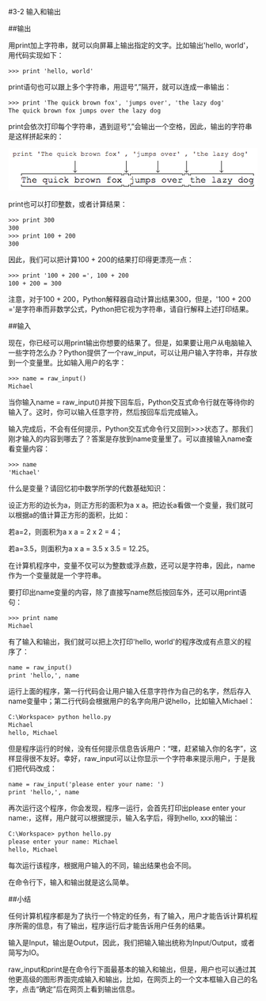 #3-2 输入和输出


##输出

用print加上字符串，就可以向屏幕上输出指定的文字。比如输出'hello, world'，用代码实现如下：

	>>> print 'hello, world'
print语句也可以跟上多个字符串，用逗号“,”隔开，就可以连成一串输出：

	>>> print 'The quick brown fox', 'jumps over', 'the lazy dog'
	The quick brown fox jumps over the lazy dog
print会依次打印每个字符串，遇到逗号“,”会输出一个空格，因此，输出的字符串是这样拼起来的：

![print-howto](../image/chapter3/3-2-1.jpg)

print也可以打印整数，或者计算结果：

	>>> print 300
	300
	>>> print 100 + 200
	300
因此，我们可以把计算100 + 200的结果打印得更漂亮一点：

	>>> print '100 + 200 =', 100 + 200
	100 + 200 = 300
注意，对于100 + 200，Python解释器自动计算出结果300，但是，'100 + 200 ='是字符串而非数学公式，Python把它视为字符串，请自行解释上述打印结果。

##输入

现在，你已经可以用print输出你想要的结果了。但是，如果要让用户从电脑输入一些字符怎么办？Python提供了一个raw_input，可以让用户输入字符串，并存放到一个变量里。比如输入用户的名字：

	>>> name = raw_input()
	Michael
当你输入name = raw_input()并按下回车后，Python交互式命令行就在等待你的输入了。这时，你可以输入任意字符，然后按回车后完成输入。

输入完成后，不会有任何提示，Python交互式命令行又回到>>>状态了。那我们刚才输入的内容到哪去了？答案是存放到name变量里了。可以直接输入name查看变量内容：

	>>> name
	'Michael'
什么是变量？请回忆初中数学所学的代数基础知识：

设正方形的边长为a，则正方形的面积为a x a。把边长a看做一个变量，我们就可以根据a的值计算正方形的面积，比如：

若a=2，则面积为a x a = 2 x 2 = 4；

若a=3.5，则面积为a x a = 3.5 x 3.5 = 12.25。

在计算机程序中，变量不仅可以为整数或浮点数，还可以是字符串，因此，name作为一个变量就是一个字符串。

要打印出name变量的内容，除了直接写name然后按回车外，还可以用print语句：

	>>> print name
	Michael
有了输入和输出，我们就可以把上次打印'hello, world'的程序改成有点意义的程序了：

	name = raw_input()
	print 'hello,', name
运行上面的程序，第一行代码会让用户输入任意字符作为自己的名字，然后存入name变量中；第二行代码会根据用户的名字向用户说hello，比如输入Michael：

	C:\Workspace> python hello.py
	Michael
	hello, Michael
但是程序运行的时候，没有任何提示信息告诉用户：“嘿，赶紧输入你的名字”，这样显得很不友好。幸好，raw_input可以让你显示一个字符串来提示用户，于是我们把代码改成：

	name = raw_input('please enter your name: ')
	print 'hello,', name
再次运行这个程序，你会发现，程序一运行，会首先打印出please enter your name:，这样，用户就可以根据提示，输入名字后，得到hello, xxx的输出：

	C:\Workspace> python hello.py
	please enter your name: Michael
	hello, Michael
每次运行该程序，根据用户输入的不同，输出结果也会不同。

在命令行下，输入和输出就是这么简单。

##小结

任何计算机程序都是为了执行一个特定的任务，有了输入，用户才能告诉计算机程序所需的信息，有了输出，程序运行后才能告诉用户任务的结果。

输入是Input，输出是Output，因此，我们把输入输出统称为Input/Output，或者简写为IO。

raw_input和print是在命令行下面最基本的输入和输出，但是，用户也可以通过其他更高级的图形界面完成输入和输出，比如，在网页上的一个文本框输入自己的名字，点击“确定”后在网页上看到输出信息。